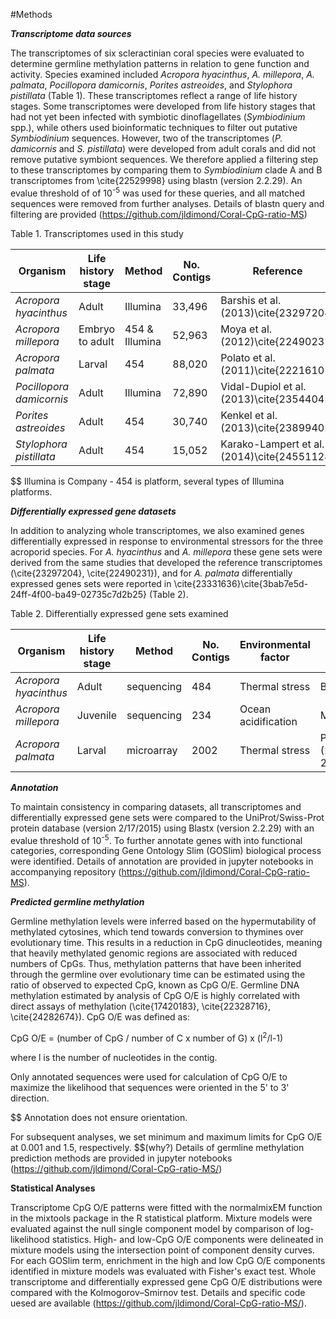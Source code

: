 #Methods

_**Transcriptome data sources**_

The transcriptomes of six scleractinian coral species were evaluated to determine germline methylation patterns in relation to gene function and activity. Species examined included *Acropora hyacinthus*, *A. millepora*, *A. palmata*, *Pocillopora damicornis*, *Porites astreoides*, and *Stylophora pistillata* (Table 1).  These transcriptomes reflect a range of life history stages. Some transcriptomes were developed from life history stages that had not yet been infected with symbiotic dinoflagellates (*Symbiodinium* spp.), while others used bioinformatic techniques to filter out putative *Symbiodinium* sequences. However, two of the transcriptomes (*P. damicornis* and *S. pistillata*) were developed from adult corals and did not remove putative symbiont sequences. We therefore applied a filtering step to these transcriptomes by comparing them to *Symbiodinium* clade A and B transcriptomes from \cite{22529998} using blastn (version 2.2.29). An evalue threshold of of 10<sup>-5</sup> was used for these queries, and all matched sequences were removed from further analyses. Details of blastn query and filtering are provided (https://github.com/jldimond/Coral-CpG-ratio-MS)

Table 1. Transcriptomes used in this study 

Organism | Life history stage | Method | No. Contigs | Reference  
--------- | ---------- | -------- | -------- | --------- 
*Acropora hyacinthus* | Adult | Illumina | 33,496 | Barshis et al. (2013)\cite{23297204} 
*Acropora millepora* | Embryo to adult | 454 & Illumina | 52,963 | Moya et al. (2012)\cite{22490231} 
*Acropora palmata* | Larval | 454 | 88,020 | Polato et al. (2011)\cite{22216101} 
*Pocillopora damicornis* | Adult | Illumina | 72,890 | Vidal-Dupiol et al. (2013)\cite{23544045}  
*Porites astreoides* | Adult | 454 | 30,740 | Kenkel et al. (2013)\cite{23899402} 
*Stylophora pistillata* | Adult | 454 | 15,052 | Karako-Lampert et al. (2014)\cite{24551124} 

$$ Illumina is Company - 454 is platform, several types of Illumina platforms.

_**Differentially expressed gene datasets**_

In addition to analyzing whole transcriptomes, we also examined genes differentially expressed in response to environmental stressors for the three acroporid species. For *A. hyacinthus* and *A. millepora* these gene sets were derived from the same studies that developed the reference transcriptomes (\cite{23297204}, \cite{22490231}), and for *A. palmata* differentially expressed genes sets were reported in \cite{23331636}\cite{3bab7e5d-24ff-4f00-ba49-02735c7d2b25} (Table 2).


Table 2. Differentially expressed gene sets examined

Organism | Life history stage | Method | No. Contigs | Environmental factor | Reference   
--------- | ---------- | --------- | -------- |-------- | --------
*Acropora hyacinthus* | Adult | sequencing | 484 | Thermal stress | Barshis et al. (2013)\cite{23297204} 
*Acropora millepora* | Juvenile | sequencing | 234 | Ocean acidification | Moya et al. (2012)\cite{22490231} 
*Acropora palmata* | Larval | microarray | 2002 | Thermal stress | Polato et al. (2013)\cite{23331636}\cite{3bab7e5d-24ff-4f00-ba49-02735c7d2b25} 


_**Annotation**_

To maintain consistency in comparing datasets, all transcriptomes and  differentially expressed gene sets were compared to the UniProt/Swiss-Prot protein database (version 2/17/2015) using Blastx (version 2.2.29) with an evalue threshold of 10<sup>-5</sup>.
To further annotate genes with into functional categories,  corresponding Gene Ontology Slim (GOSlim) biological process were identified.  Details of annotation are provided in jupyter notebooks in accompanying repository (https://github.com/jldimond/Coral-CpG-ratio-MS).

_**Predicted germline methylation**_

Germline methylation levels were inferred based on the hypermutability of methylated cytosines, which tend towards conversion to thymines over evolutionary time. This results in a reduction in CpG dinucleotides, meaning that heavily methylated genomic regions are associated with reduced numbers of CpGs. Thus, methylation patterns that have been inherited through the germline over evolutionary time can be estimated using the ratio of observed to expected CpG, known as CpG O/E. Germline DNA methylation estimated by analysis of CpG O/E is highly correlated with direct assays of methylation (\cite{17420183}, \cite{22328716}, \cite{24282674}). CpG O/E was defined as:

CpG O/E = (number of CpG / number of C x number of G) x (l<sup>2</sup>/l-1)

where l is the number of nucleotides in the contig.

Only annotated sequences were used for calculation of CpG O/E to maximize the likelihood that sequences were oriented in the 5' to 3' direction. 

$$ Annotation does not ensure orientation.

For subsequent analyses, we set minimum and maximum limits for CpG O/E at 0.001 and 1.5, respectively. $$(why?) Details of germline methylation prediction methods are provided in jupyter notebooks (https://github.com/jldimond/Coral-CpG-ratio-MS/)


**Statistical Analyses** 

Transcriptome CpG O/E patterns were fitted with the normalmixEM function in the mixtools package in the R statistical platform. Mixture models were evaluated against the null single component model by comparison of log-likelihood statistics. High- and low-CpG O/E components were delineated in mixture models using the intersection point of component density curves. For each GOSlim term, enrichment in the high and low CpG O/E components identified in mixture models was evaluated with Fisher's exact test. Whole transcriptome and differentially expressed gene CpG O/E distributions were compared with the Kolmogorov–Smirnov test. Details and specific code uesed are available  (https://github.com/jldimond/Coral-CpG-ratio-MS/).


    
    
